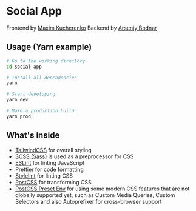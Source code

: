 # Social App

Frontend by [Maxim Kucherenko](https://github.com/MadMaxx05)
Backend by [Arseniy Bodnar](https://github.com/CHERNIYkvadrat1)

## Usage (Yarn example)

```bash
# Go to the working directory
cd social-app

# Install all dependencies
yarn

# Start developing
yarn dev

# Make a production build
yarn prod
```

## What's inside

- [TailwindCSS](https://tailwindcss.com/) for overall styling
- [SCSS (Sass)](https://sass-lang.com/) is used as a preprocessor for CSS
- [ESLint](https://eslint.org/) for linting JavaScript
- [Prettier](https://prettier.io/) for code formatting
- [Stylelint](https://stylelint.io/) for linting CSS
- [PostCSS](https://postcss.org/) for transforming CSS
- [PostCSS Preset Env](https://github.com/csstools/postcss-preset-env) for using some modern CSS features that are not globally supported yet, such as Custom Media Queries, Custom Selectors and also Autoprefixer for cross-browser support